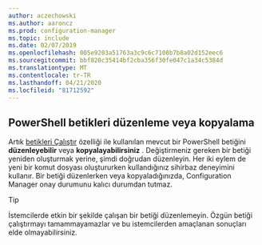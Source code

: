 ```yaml
---
author: aczechowski
ms.author: aaroncz
ms.prod: configuration-manager
ms.topic: include
ms.date: 02/07/2019
ms.openlocfilehash: 005e9203a51763a3c9c6c7108b7b8a02d152eec6
ms.sourcegitcommit: bbf820c35414bf2cba356f30fe047c1a34c5384d
ms.translationtype: MT
ms.contentlocale: tr-TR
ms.lasthandoff: 04/21/2020
ms.locfileid: "81712592"
---
```

## <a name="edit-or-copy-powershell-scripts"></a><a name="bkmk_psedit"></a>PowerShell betikleri düzenleme veya kopyalama
<!--3705507-->

Artık [betikleri Çalıştır](../../../../../apps/deploy-use/create-deploy-scripts.md) özelliği ile kullanılan mevcut bir PowerShell betiğini **düzenleyebilir** veya **kopyalayabilirsiniz** . Değiştirmeniz gereken bir betiği yeniden oluşturmak yerine, şimdi doğrudan düzenleyin. Her iki eylem de yeni bir komut dosyası oluştururken kullandığınız sihirbaz deneyimini kullanır. Bir betiği düzenlerken veya kopyaladığınızda, Configuration Manager onay durumunu kalıcı durumdan tutmaz. 

> [!Tip]  
> İstemcilerde etkin bir şekilde çalışan bir betiği düzenlemeyin. Özgün betiği çalıştırmayı tamammayamazlar ve bu istemcilerden amaçlanan sonuçları elde olmayabilirsiniz.  

